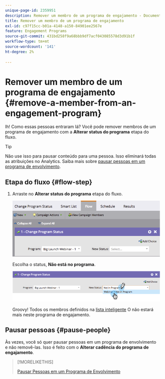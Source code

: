 ```yaml
---
unique-page-id: 2359951
description: Remover um membro de um programa de engajamento - Documentação do Marketo - Documentação do produto
title: Remover um membro de um programa de engajamento
exl-id: c97f15cc-b01a-4148-a150-84901ee2567e
feature: Engagement Programs
source-git-commit: 431bd258f9a68bbb9df7acf043085578d3d91b1f
workflow-type: tm+mt
source-wordcount: '141'
ht-degree: 2%

---
```


# Remover um membro de um programa de engajamento {#remove-a-member-from-an-engagement-program}

Ih! Como essas pessoas entraram lá? Você pode remover membros de um programa de engajamento com a **Alterar status do programa** etapa do fluxo.

>[!TIP]
>
>Não use isso para pausar conteúdo para uma pessoa. Isso eliminará todas as atribuições no Analytics. Saiba mais sobre [pausar pessoas em um programa de envolvimento](/help/marketo/product-docs/email-marketing/drip-nurturing/using-engagement-programs/pause-people-in-an-engagement-program.md).

## Etapa do fluxo {#flow-step}

1. Arraste no **Alterar status do programa** etapa do fluxo.

   ![](assets/image2014-9-15-18-3a15-3a57.png)

   Escolha o status, **Não está no programa**.

   ![](assets/image2014-9-15-18-3a16-3a2.png)

   Groovy! Todos os membros definidos na [lista inteligente](/help/marketo/product-docs/core-marketo-concepts/smart-lists-and-static-lists/creating-a-smart-list/create-a-smart-list.md) O não estará mais neste programa de engajamento.

## Pausar pessoas  {#pause-people}

Às vezes, você só quer pausar pessoas em um programa de envolvimento e não removê-las. Isso é feito com o **Alterar cadência do programa de engajamento**.

>[!MORELIKETHIS]
>
>[Pausar Pessoas em um Programa de Envolvimento](/help/marketo/product-docs/email-marketing/drip-nurturing/using-engagement-programs/pause-people-in-an-engagement-program.md)
